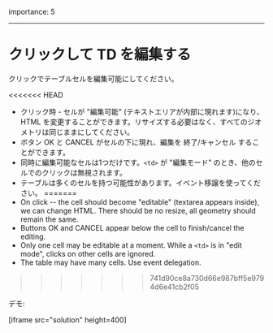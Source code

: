importance: 5

---

# クリックして TD を編集する

クリックでテーブルセルを編集可能にしてください。

<<<<<<< HEAD
- クリック時 - セルが "編集可能" (テキストエリアが内部に現れます)になり、HTML を変更することができます。リサイズする必要はなく、すべてのジオメトリは同じままにしてください。
- ボタン OK と CANCEL がセルの下に現れ、編集を 終了/キャンセル することができます。
- 同時に編集可能なセルは1つだけです。`<td>` が "編集モード" のとき、他のセルでのクリックは無視されます。
- テーブルは多くのセルを持つ可能性があります。イベント移譲を使ってください。
=======
- On click -- the cell should become "editable" (textarea appears inside), we can change HTML. There should be no resize, all geometry should remain the same.
- Buttons OK and CANCEL appear below the cell to finish/cancel the editing.
- Only one cell may be editable at a moment. While a `<td>` is in "edit mode", clicks on other cells are ignored.
- The table may have many cells. Use event delegation.
>>>>>>> 741d90ce8a730d66e987bff5e9794d6e41cb2f05

デモ:

[iframe src="solution" height=400]
